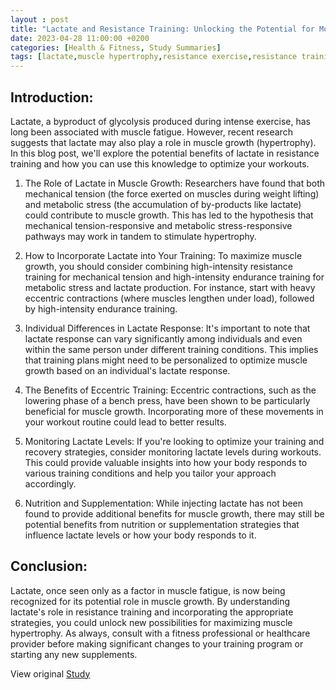 ```yaml
---
layout : post
title: "Lactate and Resistance Training: Unlocking the Potential for Muscle Growth"
date: 2023-04-28 11:00:00 +0200
categories: [Health & Fitness, Study Summaries]
tags: [lactate,muscle hypertrophy,resistance exercise,resistance training]
---
```


## Introduction:
Lactate, a byproduct of glycolysis produced during intense exercise, has long been associated with muscle fatigue. However, recent research suggests that lactate may also play a role in muscle growth (hypertrophy). In this blog post, we'll explore the potential benefits of lactate in resistance training and how you can use this knowledge to optimize your workouts.

1. The Role of Lactate in Muscle Growth:
Researchers have found that both mechanical tension (the force exerted on muscles during weight lifting) and metabolic stress (the accumulation of by-products like lactate) could contribute to muscle growth. This has led to the hypothesis that mechanical tension-responsive and metabolic stress-responsive pathways may work in tandem to stimulate hypertrophy.

2. How to Incorporate Lactate into Your Training:
To maximize muscle growth, you should consider combining high-intensity resistance training for mechanical tension and high-intensity endurance training for metabolic stress and lactate production. For instance, start with heavy eccentric contractions (where muscles lengthen under load), followed by high-intensity endurance training.

3. Individual Differences in Lactate Response:
It's important to note that lactate response can vary significantly among individuals and even within the same person under different training conditions. This implies that training plans might need to be personalized to optimize muscle growth based on an individual's lactate response.

4. The Benefits of Eccentric Training:
Eccentric contractions, such as the lowering phase of a bench press, have been shown to be particularly beneficial for muscle growth. Incorporating more of these movements in your workout routine could lead to better results.

5. Monitoring Lactate Levels:
If you're looking to optimize your training and recovery strategies, consider monitoring lactate levels during workouts. This could provide valuable insights into how your body responds to various training conditions and help you tailor your approach accordingly.

6. Nutrition and Supplementation:
While injecting lactate has not been found to provide additional benefits for muscle growth, there may still be potential benefits from nutrition or supplementation strategies that influence lactate levels or how your body responds to it.

## Conclusion:
Lactate, once seen only as a factor in muscle fatigue, is now being recognized for its potential role in muscle growth. By understanding lactate's role in resistance training and incorporating the appropriate strategies, you could unlock new possibilities for maximizing muscle hypertrophy. As always, consult with a fitness professional or healthcare provider before making significant changes to your training program or starting any new supplements.


View original [Study](https://www.mdpi.com/2411-5142/7/4/81)
